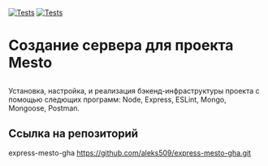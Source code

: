 [![Tests](../../actions/workflows/tests-13-sprint.yml/badge.svg)](../../actions/workflows/tests-13-sprint.yml) [![Tests](../../actions/workflows/tests-14-sprint.yml/badge.svg)](../../actions/workflows/tests-14-sprint.yml)
# Создание сервера для проекта Mesto 


## 

Установка, настройка, и реализация бэкенд-инфраструктуры проекта с помощью следющих программ: Node, Express, ESLint, Mongo, Mongoose, Postman.

## Ссылка на репозиторий
express-mesto-gha https://github.com/aleks509/express-mesto-gha.git